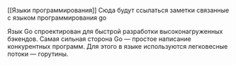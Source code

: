 [[Языки программирования]]
Сюда будут ссылаться заметки связанные с языком программирования go

Язык Go спроектирован для быстрой разработки высоконагруженных бэкендов.
Самая сильная сторона Go — простое написание конкурентных программ. Для этого в языке используются легковесные потоки — горутины.